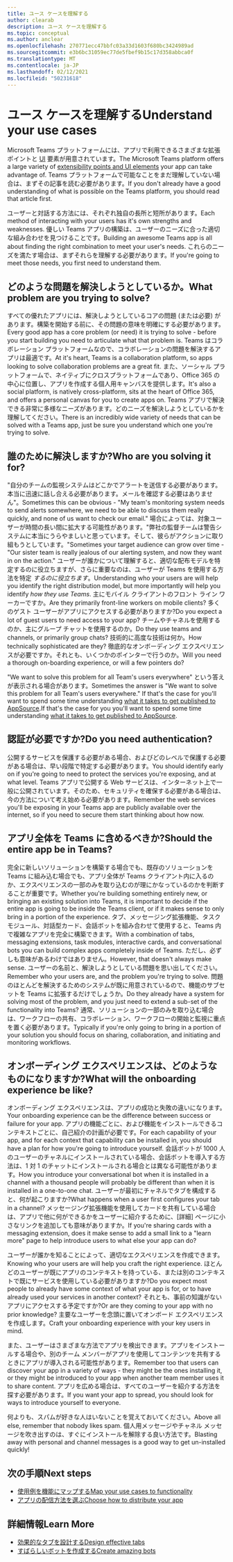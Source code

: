 ```yaml
---
title: ユース ケースを理解する
author: clearab
description: ユース ケースを理解する
ms.topic: conceptual
ms.author: anclear
ms.openlocfilehash: 270771ecc47bbfc03a33d1603f680bc3424989ad
ms.sourcegitcommit: e3b6bc31059ec77de5fbef9b15c17d358abbca0f
ms.translationtype: MT
ms.contentlocale: ja-JP
ms.lasthandoff: 02/12/2021
ms.locfileid: "50231618"
---
```

# <a name="understand-your-use-cases"></a><span data-ttu-id="82be4-103">ユース ケースを理解する</span><span class="sxs-lookup"><span data-stu-id="82be4-103">Understand your use cases</span></span>

<span data-ttu-id="82be4-104">Microsoft Teams プラットフォームには、アプリで利用できるさまざまな拡張ポイントと [UI](~/concepts/extensibility-points.md) 要素が用意されています。</span><span class="sxs-lookup"><span data-stu-id="82be4-104">The Microsoft Teams platform offers a large variety of [extensibility points and UI elements](~/concepts/extensibility-points.md) your app can take advantage of.</span></span> <span data-ttu-id="82be4-105">Teams プラットフォームで可能なことをまだ理解していない場合は、まずその記事を読む必要があります。</span><span class="sxs-lookup"><span data-stu-id="82be4-105">If you don't already have a good understanding of what is possible on the Teams platform, you should read that article first.</span></span>

<span data-ttu-id="82be4-106">ユーザーと対話する方法には、それぞれ独自の長所と短所があります。</span><span class="sxs-lookup"><span data-stu-id="82be4-106">Each method of interacting with your users has it's own strengths and weaknesses.</span></span> <span data-ttu-id="82be4-107">優しい Teams アプリの構築は、ユーザーのニーズに合った適切な組み合わせを見つけることです。</span><span class="sxs-lookup"><span data-stu-id="82be4-107">Building an awesome Teams app is all about finding the right combination to meet your user's needs.</span></span> <span data-ttu-id="82be4-108">これらのニーズを満たす場合は、まずそれらを理解する必要があります。</span><span class="sxs-lookup"><span data-stu-id="82be4-108">If you're going to meet those needs, you first need to understand them.</span></span>

## <a name="what-problem-are-you-trying-to-solve"></a><span data-ttu-id="82be4-109">どのような問題を解決しようとしているか。</span><span class="sxs-lookup"><span data-stu-id="82be4-109">What problem are you trying to solve?</span></span>

<span data-ttu-id="82be4-110">すべての優れたアプリには、解決しようとしているコアの問題 (または必要) があります。構築を開始する前に、その問題の意味を明確にする必要があります。</span><span class="sxs-lookup"><span data-stu-id="82be4-110">Every good app has a core problem (or need) it is trying to solve - before you start building you need to articulate what that problem is.</span></span> <span data-ttu-id="82be4-111">Teams はコラボレーション プラットフォームなので、コラボレーションの問題を解決するアプリは最適です。</span><span class="sxs-lookup"><span data-stu-id="82be4-111">At it's heart, Teams is a collaboration platform, so apps looking to solve collaboration problems are a great fit.</span></span> <span data-ttu-id="82be4-112">また、ソーシャル プラットフォームで、ネイティブにクロスプラットフォームであり、Office 365 の中心に位置し、アプリを作成する個人用キャンバスを提供します。</span><span class="sxs-lookup"><span data-stu-id="82be4-112">It's also a social platform, is natively cross-platform, sits at the heart of Office 365, and offers a personal canvas for you to create apps on.</span></span> <span data-ttu-id="82be4-113">Teams アプリで解決できる非常に多様なニーズがあります。どのニーズを解決しようとしているかを理解してください。</span><span class="sxs-lookup"><span data-stu-id="82be4-113">There is an incredibly wide variety of needs that can be solved with a Teams app, just be sure you understand which one you're trying to solve.</span></span>

## <a name="who-are-you-solving-it-for"></a><span data-ttu-id="82be4-114">誰のために解決しますか?</span><span class="sxs-lookup"><span data-stu-id="82be4-114">Who are you solving it for?</span></span>

<span data-ttu-id="82be4-115">"自分のチームの監視システムはどこかでアラートを送信する必要があります。本当に迅速に話し合える必要があります。メールを確認する必要はありません"。</span><span class="sxs-lookup"><span data-stu-id="82be4-115">Sometimes this can be  obvious - "My team's monitoring system needs to send alerts somewhere, we need to be able to discuss them really quickly, and none of us want to check our email."</span></span> <span data-ttu-id="82be4-116">場合によっては、対象ユーザーが時間の長い間に拡大する可能性があります。"弊社の監督チームは警告システムに本当にうらやましいと思っています。そして、彼らがアクションに取り組もうとしています。"</span><span class="sxs-lookup"><span data-stu-id="82be4-116">Sometimes your target audience can grow over time - "Our sister team is really jealous of our alerting system, and now they want in on the action."</span></span> <span data-ttu-id="82be4-117">ユーザーが誰かについて理解すると、適切な配布モデルを特定するのに役立ちますが、さらに重要なのは、ユーザーが Teams を使用する方法を特定 *するのに役立ちます*。</span><span class="sxs-lookup"><span data-stu-id="82be4-117">Understanding who your users are will help you identify the right distribution model, but more importantly will help you identify *how they use Teams*.</span></span> <span data-ttu-id="82be4-118">主にモバイル クライアントのフロント ライン ワーカーですか。</span><span class="sxs-lookup"><span data-stu-id="82be4-118">Are they primarily front-line workers on mobile clients?</span></span> <span data-ttu-id="82be4-119">多くのゲスト ユーザーがアプリにアクセスする必要がありますか?</span><span class="sxs-lookup"><span data-stu-id="82be4-119">Do you expect a lot of guest users to need access to your app?</span></span> <span data-ttu-id="82be4-120">チームやチャネルを使用するのか、主にグループ チャットを使用するのか。</span><span class="sxs-lookup"><span data-stu-id="82be4-120">Do they use teams and channels, or primarily group chats?</span></span> <span data-ttu-id="82be4-121">技術的に高度な技術は何か。</span><span class="sxs-lookup"><span data-stu-id="82be4-121">How technically sophisticated are they?</span></span> <span data-ttu-id="82be4-122">徹底的なオンボーディング エクスペリエンスが必要ですか。それとも、いくつかのポインターで行うのか。</span><span class="sxs-lookup"><span data-stu-id="82be4-122">Will you need a thorough on-boarding experience, or will a few pointers do?</span></span>

<span data-ttu-id="82be4-123">"We want to solve this problem for all Team's users everywhere" という答えが表示される場合があります。</span><span class="sxs-lookup"><span data-stu-id="82be4-123">Sometimes the answer is "We want to solve this problem for all Team's users everywhere."</span></span> <span data-ttu-id="82be4-124">If that's the case for you'll want to spend some time understanding [what it takes to get published to AppSource](~/concepts/deploy-and-publish/appsource/prepare/submission-checklist.md).</span><span class="sxs-lookup"><span data-stu-id="82be4-124">If that's the case for you you'll want to spend some time understanding [what it takes to get published to AppSource](~/concepts/deploy-and-publish/appsource/prepare/submission-checklist.md).</span></span>

## <a name="do-you-need-authentication"></a><span data-ttu-id="82be4-125">認証が必要ですか?</span><span class="sxs-lookup"><span data-stu-id="82be4-125">Do you need authentication?</span></span>

<span data-ttu-id="82be4-126">公開するサービスを保護する必要がある場合、およびどのレベルで保護する必要がある場合は、早い段階で特定する必要があります。</span><span class="sxs-lookup"><span data-stu-id="82be4-126">You should identify early on if you're going to need to protect the services you're exposing, and at what level.</span></span> <span data-ttu-id="82be4-127">Teams アプリで公開する Web サービスは、インターネット上で一般に公開されています。そのため、セキュリティを確保する必要がある場合は、今の方法について考え始める必要があります。</span><span class="sxs-lookup"><span data-stu-id="82be4-127">Remember the web services you'll be exposing in your Teams app are publicly available over the internet, so if you need to secure them start thinking about how now.</span></span>

## <a name="should-the-entire-app-be-in-teams"></a><span data-ttu-id="82be4-128">アプリ全体を Teams に含めるべきか?</span><span class="sxs-lookup"><span data-stu-id="82be4-128">Should the entire app be in Teams?</span></span>

<span data-ttu-id="82be4-129">完全に新しいソリューションを構築する場合でも、既存のソリューションを Teams に組み込む場合でも、アプリ全体が Teams クライアント内に入るのか、エクスペリエンスの一部のみを取り込むのが理にかなっているのかを判断することが重要です。</span><span class="sxs-lookup"><span data-stu-id="82be4-129">Whether you're building something entirely new, or bringing an existing solution into Teams, it is important to decide if the entire app is going to be inside the Teams client, or if it makes sense to only bring in a portion of the experience.</span></span> <span data-ttu-id="82be4-130">タブ、メッセージング拡張機能、タスク モジュール、対話型カード、会話ボットを組み合わせて使用すると、Teams 内で複雑なアプリを完全に構築できます。</span><span class="sxs-lookup"><span data-stu-id="82be4-130">With a combination of tabs, messaging extensions, task modules, interactive cards, and conversational bots you can build complex apps completely inside of Teams.</span></span> <span data-ttu-id="82be4-131">ただし、必ずしも意味があるわけではありません。</span><span class="sxs-lookup"><span data-stu-id="82be4-131">However, that doesn't always make sense.</span></span> <span data-ttu-id="82be4-132">ユーザーの名前と、解決しようとしている問題を思い出してください。</span><span class="sxs-lookup"><span data-stu-id="82be4-132">Remember who your users are, and the problem you're trying to solve.</span></span> <span data-ttu-id="82be4-133">問題のほとんどを解決するためのシステムが既に用意されているので、機能のサブセットを Teams に拡張するだけでしょうか。</span><span class="sxs-lookup"><span data-stu-id="82be4-133">Do they already have a system for solving most of the problem, and you just need to extend a sub-set of the functionality into Teams?</span></span> <span data-ttu-id="82be4-134">通常、ソリューションの一部のみを取り込む場合は、ワークフローの共有、コラボレーション、ワークフローの開始と監視に重点を置く必要があります。</span><span class="sxs-lookup"><span data-stu-id="82be4-134">Typically if you're only going to bring in a portion of your solution you should focus on sharing, collaboration, and initiating and monitoring workflows.</span></span>

## <a name="what-will-the-onboarding-experience-be-like"></a><span data-ttu-id="82be4-135">オンボーディング エクスペリエンスは、どのようなものになりますか?</span><span class="sxs-lookup"><span data-stu-id="82be4-135">What will the onboarding experience be like?</span></span>

<span data-ttu-id="82be4-136">オンボーディング エクスペリエンスは、アプリの成功と失敗の違いになります。</span><span class="sxs-lookup"><span data-stu-id="82be4-136">Your onboarding experience can be the difference between success or failure for your app.</span></span> <span data-ttu-id="82be4-137">アプリの機能ごとに、および機能をインストールできるコンテキストごとに、自己紹介の計画が必要です。</span><span class="sxs-lookup"><span data-stu-id="82be4-137">For each capability of your app, and for each context that capability can be installed in, you should have a plan for how you're going to introduce yourself.</span></span> <span data-ttu-id="82be4-138">会話ボットが 1000 人のユーザーのチャネルにインストールされている場合、会話ボットを導入する方法は、1 対 1 のチャットにインストールされる場合とは異なる可能性があります。</span><span class="sxs-lookup"><span data-stu-id="82be4-138">How you introduce your conversational bot when it is installed in a channel with a thousand people will probably be different than when it is installed in a one-to-one chat.</span></span> <span data-ttu-id="82be4-139">ユーザーが最初にチャネルでタブを構成すると、何が起こりますか?</span><span class="sxs-lookup"><span data-stu-id="82be4-139">What happens when a user first configures your tab in a channel?</span></span> <span data-ttu-id="82be4-140">メッセージング拡張機能を使用してカードを共有している場合は、アプリで他に何ができるかをユーザーに紹介するために、[詳細] ページに小さなリンクを追加しても意味がありますか。</span><span class="sxs-lookup"><span data-stu-id="82be4-140">If you're sharing cards with a messaging extension, does it make sense to add a small link to a "learn more" page to help introduce users to what else your app can do?</span></span>

<span data-ttu-id="82be4-141">ユーザーが誰かを知ることによって、適切なエクスペリエンスを作成できます。</span><span class="sxs-lookup"><span data-stu-id="82be4-141">Knowing who your users are will help you craft the right experience.</span></span> <span data-ttu-id="82be4-142">ほとんどのユーザーが既にアプリのコンテキストを持っている、または別のコンテキストで既にサービスを使用している必要がありますか?</span><span class="sxs-lookup"><span data-stu-id="82be4-142">Do you expect most people to already have some context of what your app is for, or to have already used your services in another context?</span></span> <span data-ttu-id="82be4-143">それとも、事前の知識がないアプリにアクセスする予定ですか?</span><span class="sxs-lookup"><span data-stu-id="82be4-143">Or are they coming to your app with no prior knowledge?</span></span> <span data-ttu-id="82be4-144">主要なユーザーを念頭に置いてオンボード エクスペリエンスを作成します。</span><span class="sxs-lookup"><span data-stu-id="82be4-144">Craft your onboarding experience with your key users in mind.</span></span>

<span data-ttu-id="82be4-145">また、ユーザーはさまざまな方法でアプリを検出できます。アプリをインストールする場合や、別のチーム メンバーがアプリを使用してコンテンツを共有するときにアプリが導入される可能性があります。</span><span class="sxs-lookup"><span data-stu-id="82be4-145">Remember too that users can discover your app in a variety of ways - they might be the ones installing it, or they might be introduced to your app when another team member uses it to share content.</span></span> <span data-ttu-id="82be4-146">アプリを広める場合は、すべてのユーザーを紹介する方法を探す必要があります。</span><span class="sxs-lookup"><span data-stu-id="82be4-146">If you want your app to spread, you should look for ways to introduce yourself to everyone.</span></span>

<span data-ttu-id="82be4-147">何よりも、スパムが好きな人はいないことを覚えておいてください。</span><span class="sxs-lookup"><span data-stu-id="82be4-147">Above all else, remember that nobody likes spam.</span></span> <span data-ttu-id="82be4-148">個人用メッセージやチャネル メッセージを吹き出すのは、すぐにインストールを解除する良い方法です。</span><span class="sxs-lookup"><span data-stu-id="82be4-148">Blasting away with personal and channel messages is a good way to get un-installed quickly!</span></span>

## <a name="next-steps"></a><span data-ttu-id="82be4-149">次の手順</span><span class="sxs-lookup"><span data-stu-id="82be4-149">Next steps</span></span>

* [<span data-ttu-id="82be4-150">使用例を機能にマップする</span><span class="sxs-lookup"><span data-stu-id="82be4-150">Map your use cases to functionality</span></span>](~/concepts/design/map-use-cases.md)
* [<span data-ttu-id="82be4-151">アプリの配信方法を選ぶ</span><span class="sxs-lookup"><span data-stu-id="82be4-151">Choose how to distribute your app</span></span>](../deploy-and-publish/overview.md)

## <a name="learn-more"></a><span data-ttu-id="82be4-152">詳細情報</span><span class="sxs-lookup"><span data-stu-id="82be4-152">Learn More</span></span>

* [<span data-ttu-id="82be4-153">効果的なタブを設計する</span><span class="sxs-lookup"><span data-stu-id="82be4-153">Design effective tabs</span></span>](~/tabs/design/tabs.md)
* [<span data-ttu-id="82be4-154">すばらしいボットを作成する</span><span class="sxs-lookup"><span data-stu-id="82be4-154">Create amazing bots</span></span>](~/bots/design/bots.md)

